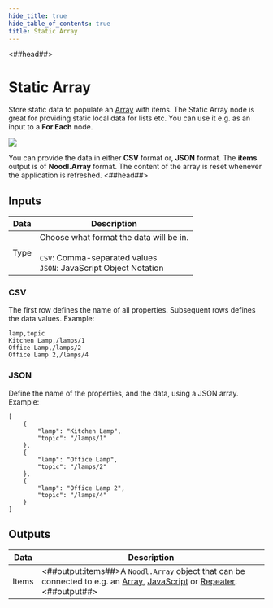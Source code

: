 ```yaml
---
hide_title: true
hide_table_of_contents: true
title: Static Array
---
```


<##head##>

# Static Array

Store static data to populate an [Array](/nodes/data/array/array-node.md) with items. The Static Array node is great for providing static local data for lists etc. You can use it e.g. as an input to a **For Each** node.

<div className="ndl-image-with-background l">

![](/nodes/data/array/static-array/static-array-1.png)

</div>

You can provide the data in either **CSV** format or, **JSON** format. The **items** output is of **Noodl.Array** format. The content of the array is reset whenever the application is refreshed.
<##head##>

## Inputs

| Data                                   | Description                                                                                                           |
| -------------------------------------- | --------------------------------------------------------------------------------------------------------------------- |
| <span className="ndl-data">Type</span> | Choose what format the data will be in.<br/><br/>`CSV`: Comma-separated values<br/>`JSON`: JavaScript Object Notation |

### CSV

The first row defines the name of all properties. Subsequent rows defines the data values.
Example:

    lamp,topic
    Kitchen Lamp,/lamps/1
    Office Lamp,/lamps/2
    Office Lamp 2,/lamps/4

### JSON

Define the name of the properties, and the data, using a JSON array.
Example:

    [
        {
            "lamp": "Kitchen Lamp",
            "topic": "/lamps/1"
        },
        {
            "lamp": "Office Lamp",
            "topic": "/lamps/2"
        },
        {
            "lamp": "Office Lamp 2",
            "topic": "/lamps/4"
        }
    ]

## Outputs

| Data                                    | Description                                                                                                                                                                                                                      |
| --------------------------------------- | -------------------------------------------------------------------------------------------------------------------------------------------------------------------------------------------------------------------------------- |
| <span className="ndl-data">Items</span> | <##output:items##>A `Noodl.Array` object that can be connected to e.g. an [Array](/nodes/data/array/array-node.md), [JavaScript](/docs/guides/business-logic/javascript) or [Repeater](/nodes/ui-controls/repeater).<##output##> |
